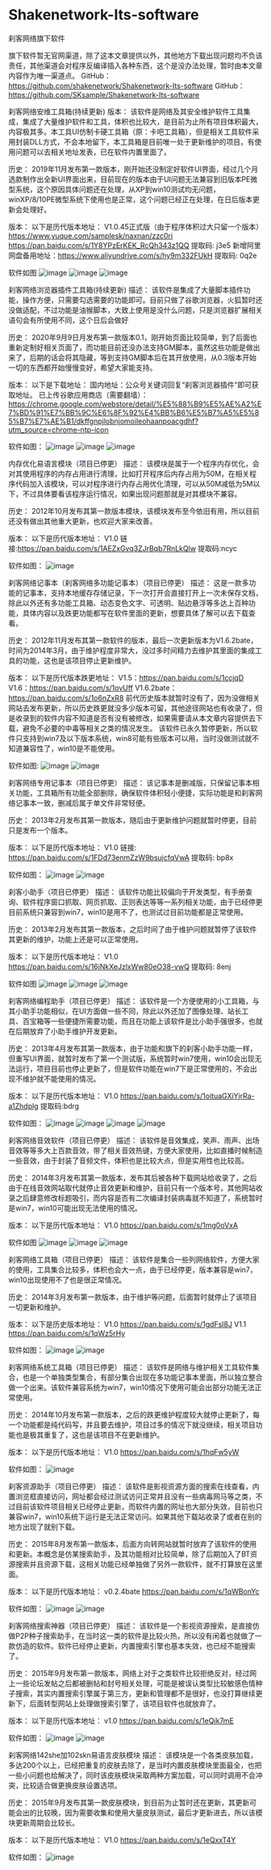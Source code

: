 # Shakenetwork-Its-software
刹客网络旗下软件

旗下软件暂无官网渠道，除了这本文章提供以外，其他地方下载出现问题均不负该责任，其他渠道会对程序反编译插入各种东西，这个是没办法处理，暂时由本文章内容作为唯一渠道点。
GitHub：https://github.com/shakenetwork/Shakenetwork-Its-software
GitHub：https://github.com/SKsample/Shakenetwork-Its-software




刹客网络安维工具箱(持续更新)
版本：
该软件是网络及其安全维护软件工具集成，集成了大量维护软件和工具，体积也比较大，是目前为止所有项目体积最大，内容极其多。本工具UI仿制卡硬工具箱（原：卡吧工具箱），但是相关工具软件采用封装DLL方式，不会本地留下，本工具箱是目前唯一处于更新维护的项目，有使用问题可以去相关地址发表，已在软件内置里面了。

历史：
2019年11月发布第一款版本，刚开始还没制定好软件UI界面，经过几个月选款制作出全新UI界面出来，目前现在的版本由于UI问题无法兼容到旧版本PE微型系统，这个原因具体问题还在处理，从XP到win10测试均无问题，winXP/8/10PE微型系统下使用也是正常，这个问题已经正在处理，在日后版本更新会处理好。

版本：
以下是历代版本地址：
V1.0.45正式版（由于程序体积过大只留一个版本）https://www.yuque.com/samplesk/naxnan/zzc0ri
https://pan.baidu.com/s/1Y8YPzErKEK_RcQh343z1QQ  提取码: j3e5 
新增阿里网盘备用地址：https://www.aliyundrive.com/s/hy9m332FUkH 提取码: 0q2e


软件如图
![image](https://user-images.githubusercontent.com/28796269/166918651-3fa71c28-2185-4d8f-a045-c96198fb633b.png)
![image](https://user-images.githubusercontent.com/28796269/166918668-fcfa9b04-5eef-48e7-99ea-212135830145.png)
![image](https://user-images.githubusercontent.com/28796269/166918682-eee30220-eafa-4b1c-9820-b2474dd78e18.png)





刹客网络浏览器插件工具箱(持续更新)
描述：
该软件是集成了大量脚本插件功能，操作方便，只需要勾选需要的功能即可。目前只做了谷歌浏览器，火狐暂时还没做适配，不过功能是油猴脚本，大致上使用是没什么问题，只是浏览器扩展相关语句会有所使用不同，这个日后会做好

历史：
2020年9月9日月发布第一款版本0.1，刚开始页面比较简单，到了后面也重新定制好相关页面了，而功能目前还没办法支持GM脚本，虽然这些功能是做出来了，后期的话会将其隐藏，等到支持GM脚本后在其开放使用，从0.3版本开始一切的东西都开始慢慢变好，希望大家能支持。

版本：
以下是下载地址：
国内地址：公众号关键词回复“刹客浏览器插件”即可获取地址。
已上传谷歌应用商店（需要翻墙）：https://chrome.google.com/webstore/detail/%E5%88%B9%E5%AE%A2%E7%BD%91%E7%BB%9C%E6%8F%92%E4%BB%B6%E5%B7%A5%E5%85%B7%E7%AE%B1/dkffgnpjlobnjomoileohaanpoacgdhf?utm_source=chrome-ntp-icon


软件如图：
![image](https://user-images.githubusercontent.com/28796269/166919210-973f50f7-2475-4a98-a559-7fea08af9c35.png)
![image](https://user-images.githubusercontent.com/28796269/166919227-73be8d06-4261-40f9-8d47-384f6eb56091.png)
![image](https://user-images.githubusercontent.com/28796269/166919241-5efc2b38-8d36-4a65-ad9e-a33f6e03b83a.png)









内存优化易语言模块（项目已停更）
描述：
该模块是属于一个程序内存优化，会对其使用程序的内存占用进行清理，比如打开程序后内存占用为50M，在相关程序代码加入该模块，可以对程序进行内存占用优化清理，可以从50M减低为5M以下，不过具体要看该程序运行情况，如果出现问题那就是对其模块不兼容。

历史：
2012年10月发布其第一款版本模块，该模块发布至今依旧有用，所以目前还没有做出其他重大更新，也欢迎大家来改善。

版本：
以下是历代版本地址：
V1.0 链接:https://pan.baidu.com/s/1AEZxGvq3ZJrBqb7RnLkQlw 提取码:ncyc

软件如图：
![image](https://user-images.githubusercontent.com/28796269/166917310-44c8a0a1-eb59-4f98-aef6-4dda5e378dea.png)





刹客网络记事本（刹客网络多功能记事本）（项目已停更）
描述：
这是一款多功能的记事本，支持本地缓存存储记录，下一次打开会直接打开上一次未保存文档，除此以外还有多功能工具箱、动态变色文字、可透明、贴边悬浮等多达上百种功能，具体内容以及跌更功能都写在软件里面的更新，想要具体了解可以去下载查看。

历史：
2012年11月发布其第一款软件的版本，最后一次更新版本为V1.6.2bate，时间为2014年3月，由于维护程度非常大，没过多时间精力去维护其里面的集成工具的功能，这也是该项目停止更新维护。

版本：
以下是历代版本跌更地址：
V1.5：https://pan.baidu.com/s/1ccjqD
V1.6：https://pan.baidu.com/s/1ovUff
V1.6.2bate：https://pan.baidu.com/s/1o6nZxR8
前代历史版本就暂时没有了，因为没做相关网站去发布更新，所以历史跌更就没多少版本可留，其他途径网站也有收录了，但是收录到的软件内容不知道是否有没有被修改，如果需要请从本文章内容提供去下载，避免不必要的中毒等相关之类的情况发生。
该软件已永久暂停更新，所以软件只支持到win7及以下版本系统，win8可能有些版本可以用，当时没做测试就不知道兼容性了，win10是不能使用。


软件如图:
![image](https://user-images.githubusercontent.com/28796269/166917510-cda66e72-0cdc-4945-b00b-050b3815f314.png)
![image](https://user-images.githubusercontent.com/28796269/166917519-8a20bdee-24e5-4d39-b193-6930120116a3.png)







刹客网络专用记事本（项目已停更）
描述：
该记事本是删减版，只保留记事本相关功能，工具箱所有功能全部删除，确保软件体积轻小便捷，实际功能是和刹客网络记事本一致，删减后属于单文件非常轻便。

历史：
2013年2月发布其第一款版本，随后由于更新维护问题就暂时停更，目前只是发布一个版本。

版本：
以下是历代版本地址：
V1.0 链接: https://pan.baidu.com/s/1FDd73enmZzW9bsujcfqVwA 提取码: bp8x


软件如图：
![image](https://user-images.githubusercontent.com/28796269/166917653-6997035f-28d6-4840-9842-cd3c2be80d23.png)
![image](https://user-images.githubusercontent.com/28796269/166917666-fe0f0a0c-882a-4f58-a26f-c9618b06589e.png)







刹客小助手（项目已停更）
描述：
该软件功能比较偏向于开发类型，有手册查询、软件程序窗口抓取、网页抓取、正则表达等等一系列相关功能，由于已经停更目前系统只兼容到win7，win10是用不了，也测试过目前功能都是正常使用。

历史：
2013年2月发布其第一款版本，之后时间了由于维护问题就暂停了该软件其更新的维护，功能上还是可以正常使用。

版本：
以下是历代版本地址：
V1.0 https://pan.baidu.com/s/16jNkXeJzlxWw80eO38-vwQ 提取码: 8enj


软件如图
![image](https://user-images.githubusercontent.com/28796269/166917768-d774a904-6a03-4fa8-ad40-b96f9d61b3e8.png)
![image](https://user-images.githubusercontent.com/28796269/166917780-5e931d20-326c-47b7-8fa2-425903babd21.png)
![image](https://user-images.githubusercontent.com/28796269/166917792-8ee7d4c8-3a01-4388-8a36-b00f765749f2.png)






刹客网络编程助手（项目已停更）
描述：
该软件是一个方便使用的小工具箱，与其小助手功能相似，在UI方面做一些不同，除此以外还加了图像处理、站长工具、百宝箱等一些便捷所需要功能，而且在功能上该软件是比小助手强很多，也就在后期放弃了小助手维护开发更新。

历史：
2013年4月发布其第一款版本，由于功能和旗下的刹客小助手功能一样，但重写UI界面，就暂时发布了第一个测试版，系统暂时win7使用，win10会出现无法运行，项目目前也停止更新了，但是软件功能在win7下是正常使用的，不会出现不维护就不能使用的情况。

版本：
以下是历代版本地址：
V1.0 https://pan.baidu.com/s/1oituaGXiYjrRa-a1Zhdplg 提取码:bdrg


软件如图：
![image](https://user-images.githubusercontent.com/28796269/166917876-e9912712-c63e-4c2b-9eb6-c2a4169820ac.png)
![image](https://user-images.githubusercontent.com/28796269/166917905-4c9f0cdb-8269-42e9-b61f-511c61343d2d.png)
![image](https://user-images.githubusercontent.com/28796269/166917939-07042645-e071-4abe-9fc3-5133c9f33ed6.png)
![image](https://user-images.githubusercontent.com/28796269/166917955-82dfcb68-4a34-4d4c-a1d4-662e4524e97b.png)







刹客网络音效软件（项目已停更）
描述：
该软件是音效集成，笑声、雨声、出场音效等等多大上百款音效，带了相关音效热键，方便大家使用，比如直播时候制造一些音效，由于封装了音频文件，体积也是比较大点，但是实用性也比较高。

历史：
2014年3月发布其第一款版本，发布其后被各种下载网站给收录了，之后由于在线音效网站取代就停止音效更新和维护，目前只有一个版本号，其他网站收录之后肆意修改标题吸引，而内容是否有二次编译封装病毒就不知道了，系统暂时是win7，win10可能出现无法使用的情况。

版本：
以下是历代版本地址：
V1.0 https://pan.baidu.com/s/1mg0oVxA


软件如图
![image](https://user-images.githubusercontent.com/28796269/166918059-db741669-894c-411f-abe4-170b3d79f289.png)
![image](https://user-images.githubusercontent.com/28796269/166918073-1fda600a-bc93-4a3c-8a10-6ff2632f8b0d.png)
![image](https://user-images.githubusercontent.com/28796269/166918090-061a6a00-a251-4de3-864a-f64e1ca4cd1d.png)






刹客网络工具箱（项目已停更）
描述：
该软件是集合一些列网络软件，方便大家的使用，工具集合比较多，体积也会大一点，由于已经停更，版本兼容是win7，win10出现使用不了也是很正常情况。

历史：
2014年3月发布第一款版本，由于维护等问题，后面暂时就停止了该项目一切更新和维护。

版本：
以下是历史版本地址：
V1.0 https://pan.baidu.com/s/1gdFsl8J
V1.1 https://pan.baidu.com/s/1qWz5rHy


软件如图：
![image](https://user-images.githubusercontent.com/28796269/166918175-e13161f7-4b0f-41db-926f-17807ac8d22b.png)
![image](https://user-images.githubusercontent.com/28796269/166918193-10465c1c-44ab-4981-aad8-6e7640a64712.png)





刹客网络系统工具箱（项目已停更）
描述：
该软件是网络与维护相关工具软件集合，也是一个单独类型集合，有部分集合出现在多功能记事本里面，所以独立整合做一个出来。该软件兼容系统为win7，win10情况下使用可能会出部分功能无法正常使用。

历史：
2014年10月发布第一款版本，之后的跌更维护程度较大就停止更新了，每一个功能都是纯代码写，并且要去维护，项目过多的情况下就没继续，相关项目功能也是极其重复了，这也是该项目不在更新维护。

版本：
以下是历代版本地址：
V1.0 https://pan.baidu.com/s/1hqFw5yW


软件如图：
![image](https://user-images.githubusercontent.com/28796269/166918265-ac0db5a7-b557-4976-82d9-c0f5c0ea8b83.png)







刹客资源助手（项目已停更）
描述：
该软件是影视资源方面的搜索在线查看，内置浏览框直接访问，网址都会经过测试访问正常并且没有一些病毒网马等之类，不过目前该软件项目相关已经停止更新，而软件内置的网址也大部分失效，目前也只兼容win7，win10系统下运行是无法正常访问。如果其他下载站收录了或者在别的地方出现了就别下载。

历史：
2015年8月发布第一款版本，后面方向转网站就暂时放弃了该软件的使用和更新。本概念是仿某搜索助手，及其功能相对比较简单，除了后期加入了BT资源搜索并且资源下载，这相关功能已经单独做了另外一款软件，就不打算放在这里面。

版本：
以下是历代版本地址：
v0.2.4bate https://pan.baidu.com/s/1qWBonYc


软件如图：
![image](https://user-images.githubusercontent.com/28796269/166918344-527fad0b-1413-4a1e-8c22-ec2e0e2efeec.png)
![image](https://user-images.githubusercontent.com/28796269/166918358-debd127f-69ed-47f9-83c8-a18a993f324b.png)





刹客网络搜索神器（项目已停更）
描述：
该软件是一个影视资源搜索，是直接仿做P2P种子搜索助手，在当时这一类的软件是比较火热，所以没有闲着也就做了一款仿造的软件。软件已经停止更新，内置搜索引擎也基本失效，也已经不能搜索了。

历史：
2015年9月发布第一款版本，网络上对于之类软件比较拒绝反对，经过网上一些论坛发帖之后都被删帖和封号相关处理，可能是被误认类型比较敏感色情种子搜索，其实内置搜索引擎属于第三方，更新和管理都不是很好，也没打算继续更新下，后面转型网站上处理做搜索引擎了，该项目软件也就放弃了。

版本：
以下是历代版本地址：
v1.0 https://pan.baidu.com/s/1eQjk7mE


软件如图：
![image](https://user-images.githubusercontent.com/28796269/166918520-2220d7cb-03d9-45bc-8e00-8b319d122373.png)
![image](https://user-images.githubusercontent.com/28796269/166918540-7d8e37a3-d09c-4727-b802-28eaee8f572c.png)




刹客网络142she加102skn易语言皮肤模块
描述：
该模块是一个各类皮肤加载，多达200个以上，已经把重复的皮肤去除了，是当时内置皮肤模块里面最全，也把一些小问题也给解决了，同时该皮肤模块采取两种方案加载，可以同时调用不会冲突，比较适合做更换皮肤设置选项。

历史：
2015年9月发布其第一款皮肤模块，到目前为止暂时还在更新，其更新可能会出的比较晚，因为需要收集和使用大量皮肤测试，最后才更新进去，所以该模块更新周期会比较长。

版本：
以下是历代版本地址：
V1.0 https://pan.baidu.com/s/1eQxxT4Y


软件如图：
![image](https://user-images.githubusercontent.com/28796269/166918602-32fa96d5-69b6-4fcc-9176-0b891266307f.png)










